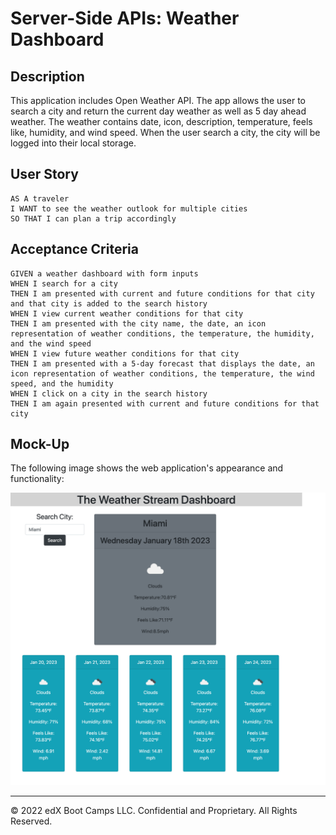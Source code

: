 # Server-Side APIs: Weather Dashboard

## Description 

This application includes Open Weather API. The app allows the user to search a city and return the current day weather as well as 5 day ahead weather. The weather contains date, icon, description, temperature, feels like, humidity, and wind speed. When the user search a city, the city will be logged into their local storage. 


## User Story

```
AS A traveler
I WANT to see the weather outlook for multiple cities
SO THAT I can plan a trip accordingly
```

## Acceptance Criteria

```
GIVEN a weather dashboard with form inputs
WHEN I search for a city
THEN I am presented with current and future conditions for that city and that city is added to the search history
WHEN I view current weather conditions for that city
THEN I am presented with the city name, the date, an icon representation of weather conditions, the temperature, the humidity, and the wind speed
WHEN I view future weather conditions for that city
THEN I am presented with a 5-day forecast that displays the date, an icon representation of weather conditions, the temperature, the wind speed, and the humidity
WHEN I click on a city in the search history
THEN I am again presented with current and future conditions for that city
```

## Mock-Up

The following image shows the web application's appearance and functionality:

![](./Assets/images/webpage.png)


- - -
© 2022 edX Boot Camps LLC. Confidential and Proprietary. All Rights Reserved.
